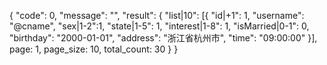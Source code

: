 {
  "code": 0,
  "message": "",
  "result": {
    "list|10": [{
      "id|+1": 1,
      "username": "@cname",
      "sex|1-2":1,
      "state|1-5": 1,
      "interest|1-8": 1,
      "isMarried|0-1": 0,
      "birthday": "2000-01-01",
      "address": "浙江省杭州市",
      "time": "09:00:00"
    }],
    page: 1,
    page_size: 10,
    total_count: 30
  }
}